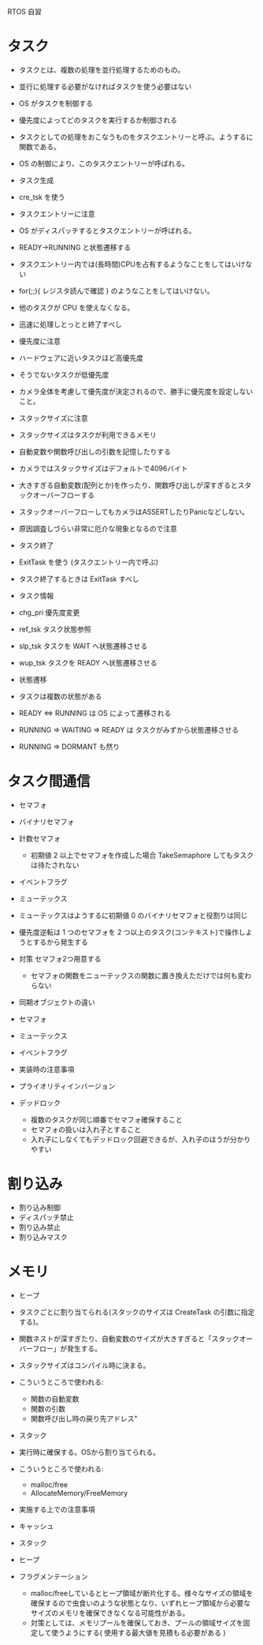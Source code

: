 RTOS 自習

# タスク

* タスクとは、複数の処理を並行処理するためのもの。
 *  並行に処理する必要がなければタスクを使う必要はない
 *  OS がタスクを制御する
 *  優先度によってどのタスクを実行するか制御される
 *  タスクとしての処理をおこなうものをタスクエントリーと呼ぶ。ようするに関数である。
 *  OS の制御により、このタスクエントリーが呼ばれる。

* タスク生成
 *  cre_tsk を使う
 *  タスクエントリーに注意
   * OS がディスパッチするとタスクエントリーが呼ばれる。
   * READY→RUNNING と状態遷移する
   * タスクエントリー内では(長時間)CPUを占有するようなことをしてはいけない
   * for(;;){ レジスタ読んで確認 } のようなことをしてはいけない。
   * 他のタスクが CPU を使えなくなる。
   * 迅速に処理しとっとと終了すべし
 *  優先度に注意
   * ハードウェアに近いタスクほど高優先度
   * そうでないタスクが低優先度
   * カメラ全体を考慮して優先度が決定されるので、勝手に優先度を設定しないこと。
 *  スタックサイズに注意
   * スタックサイズはタスクが利用できるメモリ
   * 自動変数や関数呼び出しの引数を記憶したりする
   * カメラではスタックサイズはデフォルトで4096バイト
   * 大きすぎる自動変数(配列とか)を作ったり、関数呼び出しが深すぎるとスタックオーバーフローする
   * スタックオーバーフローしてもカメラはASSERTしたりPanicなどしない。
   * 原因調査しづらい非常に厄介な現象となるので注意

* タスク終了
 * ExitTask を使う (タスクエントリー内で呼ぶ)
 * タスク終了するときは ExitTask すべし

* タスク情報
 *  chg_pri 優先度変更
 * ref_tsk タスク状態参照
 * slp_tsk タスクを WAIT へ状態遷移させる
 *  wup_tsk タスクを READY へ状態遷移させる

* 状態遷移
 * タスクは複数の状態がある
 * READY <=> RUNNING は OS によって遷移される
 * RUNNING => WAITING => READY は タスクがみずから状態遷移させる
 * RUNNING => DORMANT も然り

# タスク間通信

* セマフォ
 * バイナリセマフォ
 * 計数セマフォ
   * 初期値 2 以上でセマフォを作成した場合 TakeSemaphore してもタスクは待たされない

* イベントフラグ

* ミューテックス
 * ミューテックスはようするに初期値 0 のバイナリセマフォと役割りは同じ
 * 優先度逆転は 1 つのセマフォを 2 つ以上のタスク(コンテキスト)で操作しようとするから発生する
 * 対策 セマフォ2つ用意する
   * セマフォの関数をニューテックスの関数に置き換えただけでは何も変わらない

* 同期オブジェクトの違い
 * セマフォ
 * ミューテックス
 * イベントフラグ

* 実装時の注意事項
 * プライオリティインバージョン
 * デッドロック
   * 複数のタスクが同じ順番でセマフォ確保すること
   * セマフォの扱いは入れ子とすること
   * 入れ子にしなくてもデッドロック回避できるが、入れ子のほうが分かりやすい

# 割り込み

* 割り込み制御
 * ディスパッチ禁止
 * 割り込み禁止
 * 割り込みマスク

# メモリ

* ヒープ
 * タスクごとに割り当てられる(スタックのサイズは CreateTask の引数に指定する)。
 * 関数ネストが深すぎたり、自動変数のサイズが大きすぎると「スタックオーバーフロー」が発生する。
 * スタックサイズはコンパイル時に決まる。
 * こういうところで使われる:
   * 関数の自動変数
   * 関数の引数
   * 関数呼び出し時の戻り先アドレス"

* スタック
 * 実行時に確保する。OSから割り当てられる。
 * こういうところで使われる:
   *  malloc/free
   *  AllocateMemory/FreeMemory

* 実施する上での注意事項
 * キャッシュ
 * スタック
 * ヒープ
 * フラグメンテーション
   *   malloc/freeしているとヒープ領域が断片化する。様々なサイズの領域を確保するので虫食いのような状態となり、いずれヒープ領域から必要なサイズのメモリを確保できなくなる可能性がある。
   * 対策としては、メモリプールを確保しておき、プールの領域サイズを固定して使うようにする( 使用する最大値を見積もる必要がある )
